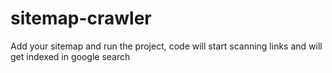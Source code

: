 # sitemap-crawler
Add your sitemap and run the project, code will start scanning links and will get indexed in google search
